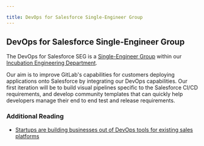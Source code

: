 ```yaml
---

title: DevOps for Salesforce Single-Engineer Group
---
```








## DevOps for Salesforce Single-Engineer Group

The DevOps for Salesforce SEG is a [Single-Engineer Group](/handbook/company/structure/#single-engineer-groups) within our [Incubation Engineering Department](/handbook/engineering/development/incubation/).

Our aim is to improve GitLab's capabilities for customers deploying applications onto Salesforce by integrating our DevOps capabilities. Our first iteration will be to build visual pipelines specific to the Salesforce CI/CD requirements, and develop community templates that can quickly help developers manage their end to end test and release requirements.

### Additional Reading

* [Startups are building businesses out of DevOps tools for existing sales platforms](https://techcrunch.com/2022/09/24/startups-are-building-businesses-out-of-devops-tools-for-existing-sales-platforms/)

